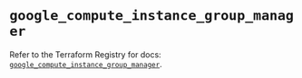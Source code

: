 # `google_compute_instance_group_manager`

Refer to the Terraform Registry for docs: [`google_compute_instance_group_manager`](https://registry.terraform.io/providers/drfaust92/google/4.16.4/docs/resources/compute_instance_group_manager).
